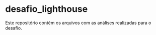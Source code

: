 # desafio_lighthouse
Este repositório contém os arquivos com as análises realizadas para o desafio.
